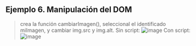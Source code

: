 ## Ejemplo 6. Manipulación del DOM
> crea la función cambiarImagen(), seleccional el identificado miImagen, y cambiar img.src y img.alt.
> Sin script:
> ![image](https://github.com/user-attachments/assets/13670d95-28b3-4981-a49d-1fd09889b243)
> Con script:
![image](https://github.com/user-attachments/assets/35eda4c2-1f1d-41cc-933f-2d490b958674)